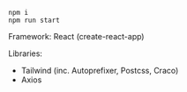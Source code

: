 ```
npm i
npm run start
```

Framework: React (create-react-app)

Libraries:
- Tailwind (inc. Autoprefixer, Postcss, Craco)
- Axios

<!-- https://www.smashingmagazine.com/2020/02/tailwindcss-react-project/ -->

